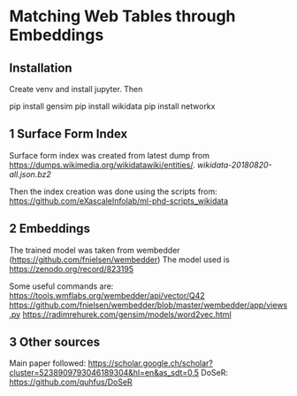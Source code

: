 # Matching Web Tables through Embeddings
## Installation

Create venv and install jupyter. Then

pip install gensim
pip install wikidata
pip install networkx

## 1 Surface Form Index
Surface form index was created from latest dump from https://dumps.wikimedia.org/wikidatawiki/entities/.
*wikidata-20180820-all.json.bz2* 

Then the index creation was done using the scripts from:
https://github.com/eXascaleInfolab/ml-phd-scripts_wikidata

## 2 Embeddings
The trained model was taken from wembedder (https://github.com/fnielsen/wembedder)
The model used is https://zenodo.org/record/823195

Some useful commands are:
https://tools.wmflabs.org/wembedder/api/vector/Q42
https://github.com/fnielsen/wembedder/blob/master/wembedder/app/views.py
https://radimrehurek.com/gensim/models/word2vec.html

## 3 Other sources
Main paper followed: https://scholar.google.ch/scholar?cluster=5238909793046189304&hl=en&as_sdt=0,5
DoSeR: https://github.com/quhfus/DoSeR

